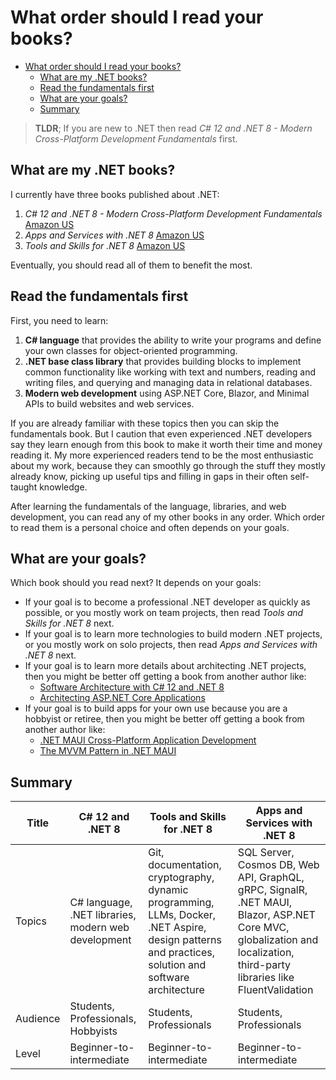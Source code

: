 # What order should I read your books?

- [What order should I read your books?](#what-order-should-i-read-your-books)
  - [What are my .NET books?](#what-are-my-net-books)
  - [Read the fundamentals first](#read-the-fundamentals-first)
  - [What are your goals?](#what-are-your-goals)
  - [Summary](#summary)

> **TLDR**; If you are new to .NET then read *C# 12 and .NET 8 - Modern Cross-Platform Development Fundamentals* first.

## What are my .NET books?

I currently have three books published about .NET:

1. *C# 12 and .NET 8 - Modern Cross-Platform Development Fundamentals* [Amazon US](https://www.amazon.com/12-NET-Cross-Platform-Development-Fundamentals/dp/1837635870/)
2. *Apps and Services with .NET 8* [Amazon US](https://www.amazon.com/Apps-Services-NET-enterprise-technologies/dp/183763713X/)
3. *Tools and Skills for .NET 8* [Amazon US](https://www.amazon.com/Tools-Skills-NET-practices-solutions/dp/183763520X/)

Eventually, you should read all of them to benefit the most. 

## Read the fundamentals first

First, you need to learn:
1. **C# language** that provides the ability to write your programs and define your own classes for object-oriented programming.
2. **.NET base class library** that provides building blocks to implement common functionality like working with text and numbers, reading and writing files, and querying and managing data in relational databases.
3. **Modern web development** using ASP.NET Core, Blazor, and Minimal APIs to build websites and web services.

If you are already familiar with these topics then you can skip the fundamentals book. But I caution that even experienced .NET developers say they learn enough from this book to make it worth their time and money reading it. My more experienced readers tend to be the most enthusiastic about my work, because they can smoothly go through the stuff they mostly already know, picking up useful tips and filling in gaps in their often self-taught knowledge.

After learning the fundamentals of the language, libraries, and web development, you can read any of my other books in any order. Which order to read them is a personal choice and often depends on your goals.

## What are your goals?

Which book should you read next? It depends on your goals:
- If your goal is to become a professional .NET developer as quickly as possible, or you mostly work on team projects, then read *Tools and Skills for .NET 8* next.
- If your goal is to learn more technologies to build modern .NET projects, or you mostly work on solo projects, then read *Apps and Services with .NET 8* next.
- If your goal is to learn more details about architecting .NET projects, then you might be better off getting a book from another author like:
  - [Software Architecture with C# 12 and .NET 8](https://www.amazon.com/dp/1805127659/)
  - [Architecting ASP.NET Core Applications](https://www.amazon.com/Architecting-ASP-NET-Core-Applications-atypical/dp/1805123386/)
- If your goal is to build apps for your own use because you are a hobbyist or retiree, then you might be better off getting a book from another author like:
  - [.NET MAUI Cross-Platform Application Development](https://www.amazon.com/NET-MAUI-Cross-Platform-Application-Development/dp/1835080596/)
  - [The MVVM Pattern in .NET MAUI](https://www.amazon.com/dp/1805125001/)

## Summary

Title|C# 12 and .NET 8|Tools and Skills for .NET 8|Apps and Services with .NET 8
---|---|---|---
Topics|C# language, .NET libraries, modern web development|Git, documentation, cryptography, dynamic programming, LLMs, Docker, .NET Aspire, design patterns and practices, solution and software architecture|SQL Server, Cosmos DB, Web API, GraphQL, gRPC, SignalR, .NET MAUI, Blazor, ASP.NET Core MVC, globalization and localization, third-party libraries like FluentValidation
Audience|Students, Professionals, Hobbyists|Students, Professionals|Students, Professionals
Level|Beginner-to-intermediate|Beginner-to-intermediate|Beginner-to-intermediate
